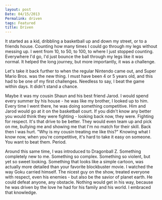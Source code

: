 ```yaml
---
layout: post
Date: 04/15/2013
Permalink: driven
tags: Featured
title: Driven
---
```


It started as a kid, dribbling a basketball up and down my street, or to a friends house. Counting how many times I could go through my legs without messing up. I went from 10, to 50, to 100, to where I just stopped counting. Everywhere I'd go, I'd just bounce the ball through my legs like it was normal. It helped the long journey, but more importantly, it was a challenge.

Let's take it back further to when the regular Nintendo came out, and Super Mario Bros. was the new thing. I must have been 4 or 5 years old, and this had to be one of my first challenges. Needless to say, I beat the game within days. It didn't stand a chance.

Maybe it was my cousin Shaun and his best friend Jarod. I would spend every summer by his house - he was like my brother, I looked up to him. Every time I went there, he was doing something competitive. Him and Jarod would go at it on the basketball court. If you didn't know any better you would think they were fighting - looking back now, they were. Fighting for respect. It's that drive to be better. They would even team up and pick on me, bullying me and showing me that I'm no match for their skill. Back then I was hurt. "Why is my cousin treating me like this?" Knowing what I know now, when you're competitive, it's hard to take it easy on someone. You want to beat them. Period.

Around this same time, I was introduced to Dragonball Z. Something completely new to me. Something so complex. Something so violent, but yet so sweet looking. Something that looks like a simple cartoon, was actually more detailed than your favorite blockbuster movie. I watched the way Goku carried himself. The nicest guy on the show, treated everyone with respect, even his enemies - but also be the savior of planet earth. He could defeat anyone, any obstacle. Nothing would get in his way, because he was driven by the love he had for his family and his world. I embraced that knowledge.
